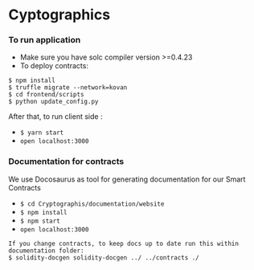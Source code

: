 # Cyptographics



### To run application
- Make sure you have solc compiler version >=0.4.23
- To deploy contracts:  
```
$ npm install
$ truffle migrate --network=kovan
$ cd frontend/scripts
$ python update_config.py
```

After that, to run client side :


- `$ yarn start`
- `open localhost:3000`


### Documentation for contracts 
We use Docosaurus as tool for generating documentation for our Smart Contracts

- `$ cd Cryptographis/documentation/website`
- `$ npm install`
- `$ npm start`
- `open localhost:3000`

```
If you change contracts, to keep docs up to date run this within documentation folder:
$ solidity-docgen solidity-docgen ../ ../contracts ./
```
